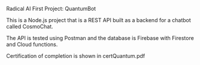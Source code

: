Radical AI First Project: QuantumBot

This is a Node.js project that is a REST API built as a backend for a chatbot called CosmoChat.

The API is tested using Postman and the database is Firebase with Firestore and Cloud functions.

Certification of completion is shown in certQuantum.pdf
